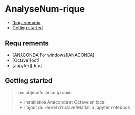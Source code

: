 # AnalyseNum-rique
<!-- START doctoc generated TOC please keep comment here to allow auto update -->
<!-- DON'T EDIT THIS SECTION, INSTEAD RE-RUN doctoc TO UPDATE -->


- [Requirements](#requirements)
- [Getting started](#getting-started)




<!-- END doctoc generated TOC please keep comment here to allow auto update -->

## Requirements

* [ANACONDA For windows][ANACONDA] 
* [Octave][oct]
* [Jupyter][Jup]

## Getting started 
> Les objectifs de ce tp sont: 
> + installation Anaconda et Octave en local
> + l'ajout du kernel d'octave/Matlab à jupyter notebook
